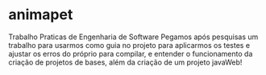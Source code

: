 # animapet
Trabalho Praticas de Engenharia de Software
Pegamos após pesquisas um trabalho para usarmos como guia no projeto para aplicarmos os testes e ajustar os erros do próprio para compilar, e entender o funcionamento da criação de projetos de bases, além da criação de um projeto javaWeb!
